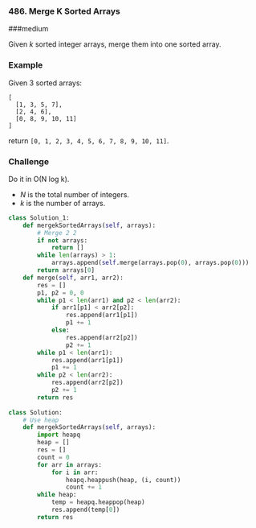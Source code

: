 ### 486. Merge K Sorted Arrays

###medium

Given *k* sorted integer arrays, merge them into one sorted array.

### Example

Given 3 sorted arrays:

```
[
  [1, 3, 5, 7],
  [2, 4, 6],
  [0, 8, 9, 10, 11]
]
```

return `[0, 1, 2, 3, 4, 5, 6, 7, 8, 9, 10, 11]`.

### Challenge

Do it in O(N log k).

- *N* is the total number of integers.
- *k* is the number of arrays.

```python
class Solution_1:
    def mergekSortedArrays(self, arrays):
        # Merge 2 2
        if not arrays:
            return []
        while len(arrays) > 1:
            arrays.append(self.merge(arrays.pop(0), arrays.pop(0)))
        return arrays[0]
    def merge(self, arr1, arr2):
        res = []
        p1, p2 = 0, 0
        while p1 < len(arr1) and p2 < len(arr2):
            if arr1[p1] < arr2[p2]:
                res.append(arr1[p1])
                p1 += 1
            else:
                res.append(arr2[p2])
                p2 += 1
        while p1 < len(arr1):
            res.append(arr1[p1])
            p1 += 1
        while p2 < len(arr2):
            res.append(arr2[p2])
            p2 += 1
        return res
        
class Solution:
    # Use heap
    def mergekSortedArrays(self, arrays):
        import heapq
        heap = []
        res = []
        count = 0
        for arr in arrays:
            for i in arr:
                heapq.heappush(heap, (i, count))
                count += 1
        while heap:
            temp = heapq.heappop(heap)
            res.append(temp[0])
        return res
```

